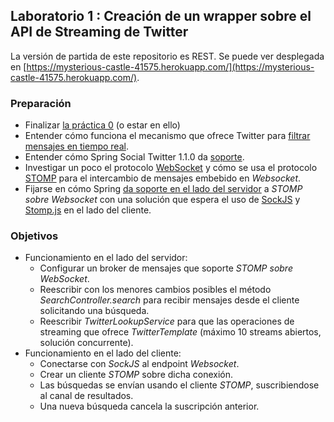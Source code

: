 ## Laboratorio 1 : Creación de un wrapper sobre el API de Streaming de Twitter

La versión de partida de este repositorio es REST. 
Se puede ver desplegada en [https://mysterious-castle-41575.herokuapp.com/](https://mysterious-castle-41575.herokuapp.com/).

### Preparación

* Finalizar [la práctica 0](https://github.com/UNIZAR-62227-TMDAD/lab0-twitter-rest) (o estar en ello)
* Entender cómo funciona el mecanismo que ofrece Twitter para [filtrar mensajes en tiempo real](https://developer.twitter.com/en/docs/tweets/filter-realtime/overview).
* Entender cómo Spring Social Twitter 1.1.0 da [soporte](https://docs.spring.io/spring-social-twitter/docs/1.1.0.RELEASE/reference/htmlsingle/).
* Investigar un poco el protocolo [WebSocket](https://www.websocket.org/) y cómo se usa el protocolo [STOMP](http://jmesnil.net/stomp-websocket/doc/) para el intercambio de mensajes embebido en *Websocket*.
* Fijarse en cómo Spring [da soporte en el lado del servidor](https://spring.io/guides/gs/messaging-stomp-websocket/) a *STOMP sobre Websocket* con una solución que espera el uso de [SockJS](https://github.com/sockjs) y [Stomp.js](https://www.npmjs.com/package/@stomp/stompjs) en el lado del cliente. 

### Objetivos

* Funcionamiento en el lado del servidor:
	* Configurar un broker de mensajes que soporte *STOMP sobre WebSocket*.
	* Reescribir con los menores cambios posibles el método *SearchController.search* para recibir mensajes desde el cliente solicitando una búsqueda.
	* Reescribir *TwitterLookupService* para que las operaciones de streaming que ofrece *TwitterTemplate* (máximo 10 streams abiertos, solución concurrente). 
* Funcionamiento en el lado del cliente:
   * Conectarse con *SockJS* al endpoint *Websocket*.
   * Crear un cliente *STOMP* sobre dicha conexión. 
   * Las búsquedas se envían usando el cliente *STOMP*, suscribiendose al canal de resultados.
   * Una nueva búsqueda cancela la suscripción anterior.

